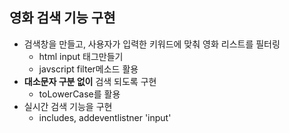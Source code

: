 ## 영화 검색 기능 구현
- 검색창을 만들고, 사용자가 입력한 키워드에 맞춰 영화 리스트를 필터링
  - html input 태그만들기
  - javscript filter메소드 활용
- **대소문자 구분 없이** 검색 되도록 구현
  - toLowerCase를 활용
- 실시간 검색 기능을 구현
  - includes, addeventlistner 'input'